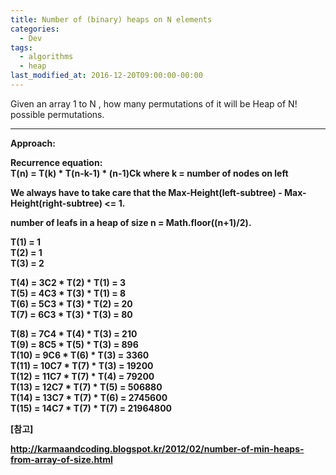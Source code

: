 ```yaml
---
title: Number of (binary) heaps on N elements
categories:
  - Dev
tags:
  - algorithms
  - heap
last_modified_at: 2016-12-20T09:00:00-00:00
---
```


Given an array 1 to N , how many permutations of it will be Heap of N! possible permutations.

---

**Approach:**  
  
**Recurrence equation:**  
**T(n) = T(k) \* T(n-k-1) \* (n-1)Ck where k = number of nodes on left**  
  
**We always have to take care that the Max-Height(left-subtree) - Max-Height(right-subtree) <= 1.**  
  
**number of leafs in a heap of size n = Math.floor((n+1)/2).**  
  
**T(1) = 1**  
**T(2) = 1**  
**T(3) = 2**  
  
**T(4) = 3C2 \* T(2) \* T(1) = 3**  
**T(5) = 4C3 \* T(3) \* T(1) = 8**  
**T(6) = 5C3 \* T(3) \* T(2) = 20**  
**T(7) = 6C3 \* T(3) \* T(3) = 80**  
  
**T(8) = 7C4 \* T(4) \* T(3) = 210**  
**T(9) = 8C5 \* T(5) \* T(3) = 896**  
**T(10) = 9C6 \* T(6) \* T(3) = 3360**  
**T(11) = 10C7 \* T(7) \* T(3) = 19200**  
**T(12) = 11C7 \* T(7) \* T(4) = 79200**  
**T(13) = 12C7 \* T(7) \* T(5) = 506880**  
**T(14) = 13C7 \* T(7) \* T(6) = 2745600**  
**T(15) = 14C7 \* T(7) \* T(7) = 21964800**

**\[참고\]** 

**http://karmaandcoding.blogspot.kr/2012/02/number-of-min-heaps-from-array-of-size.html**
